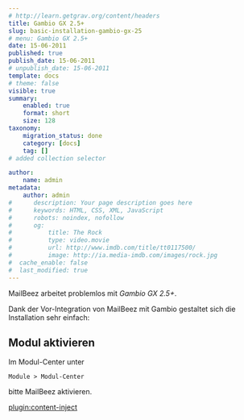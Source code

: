```yaml
---
# http://learn.getgrav.org/content/headers
title: Gambio GX 2.5+
slug: basic-installation-gambio-gx-25
# menu: Gambio GX 2.5+
date: 15-06-2011
published: true
publish_date: 15-06-2011
# unpublish_date: 15-06-2011
template: docs
# theme: false
visible: true
summary:
    enabled: true
    format: short
    size: 128
taxonomy:
    migration_status: done
    category: [docs]
    tag: []
# added collection selector

author:
    name: admin
metadata:
    author: admin
#      description: Your page description goes here
#      keywords: HTML, CSS, XML, JavaScript
#      robots: noindex, nofollow
#      og:
#          title: The Rock
#          type: video.movie
#          url: http://www.imdb.com/title/tt0117500/
#          image: http://ia.media-imdb.com/images/rock.jpg
#  cache_enable: false
#  last_modified: true
---
```



MailBeez arbeitet problemlos mit *Gambio GX 2.5+*.

Dank der Vor-Integration von MailBeez mit Gambio gestaltet sich die Installation sehr einfach:


## Modul aktivieren

Im Modul-Center unter

`Module > Modul-Center`

bitte MailBeez aktivieren.


[plugin:content-inject](/content_blocks/run_installer)